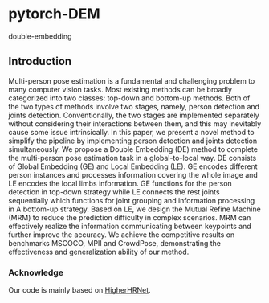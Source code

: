 # pytorch-DEM
double-embedding

## Introduction
Multi-person pose estimation is a fundamental and challenging problem to many computer vision tasks. Most existing methods can
be broadly categorized into two classes: top-down and bottom-up methods. Both of the two types of methods involve two stages, namely, person
detection and joints detection. Conventionally, the two stages are implemented separately without considering their interactions between them,
and this may inevitably cause some issue intrinsically. In this paper, we
present a novel method to simplify the pipeline by implementing person detection and joints detection simultaneously. We propose a Double
Embedding (DE) method to complete the multi-person pose estimation
task in a global-to-local way. DE consists of Global Embedding (GE)
and Local Embedding (LE). GE encodes different person instances and
processes information covering the whole image and LE encodes the local limbs information. GE functions for the person detection in top-down
strategy while LE connects the rest joints sequentially which functions
for joint grouping and information processing in A bottom-up strategy.
Based on LE, we design the Mutual Refine Machine (MRM) to reduce
the prediction difficulty in complex scenarios. MRM can effectively realize the information communicating between keypoints and further improve the accuracy. We achieve the competitive results on benchmarks
MSCOCO, MPII and CrowdPose, demonstrating the effectiveness and
generalization ability of our method.

### Acknowledge
Our code is mainly based on [HigherHRNet](https://github.com/HRNet/HigherHRNet-Human-Pose-Estimation). 


